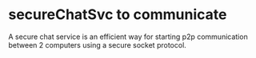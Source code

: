 # secureChatSvc to communicate
A secure chat service is an efficient way for starting p2p communication between 2 computers using a secure socket protocol.
